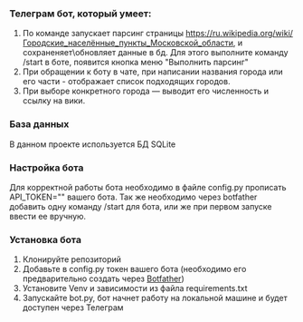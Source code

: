 ### Телеграм бот, который умеет:
1. По команде запускает парсинг страницы https://ru.wikipedia.org/wiki/Городские_населённые_пункты_Московской_области, и сохраненяет\обновляет данные в бд.
Для этого выполните команду /start в боте, появится кнопка меню "Выполнить парсинг"
2. При обращении к боту в чате, при написании названия города или его части - отображает список подходящих городов.
3. При выборе конкретного города — выводит его численность и ссылку на вики.

### База данных 
В данном проекте используется БД SQLite 

### Настройка бота
Для корректной работы бота необходимо в файле config.py прописать API_TOKEN="" вашего бота.
Так же необходимо через botfather добавить одну команду /start для бота, или же при первом запуске ввести ее вручную.

### Установка бота
1. Клонируйте репозиторий
2. Добавьте в config.py токен вашего бота (необходимо его предварительно создать через [Botfather](https://botcreators.ru/blog/kak-sozdat-svoego-bota-v-botfather/))
3. Установите Venv и зависимости из файла requirements.txt
4. Запускайте bot.py, бот начнет работу на локальной машине и будет доступен через Телеграм

